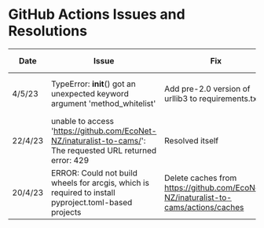 # GitHub Actions Issues and Resolutions

| Date    | Issue                                                                                                | Fix                                                                         | Fix commit                                                                                                    | Notes                                                                             |
|---------|------------------------------------------------------------------------------------------------------|-----------------------------------------------------------------------------|---------------------------------------------------------------------------------------------------------------|-----------------------------------------------------------------------------------|
| 4/5/23  | TypeError: __init__() got an unexpected keyword argument 'method_whitelist' | Add pre-2.0 version of urllib3 to requirements.txt                          | [f1c67b8ab](https://github.com/EcoNet-NZ/inaturalist-to-cams/commit/f1c67b8ab452091b4946194ef709c8de60fa0d5a) | Reported as [ArcGIS issue](https://github.com/Esri/arcgis-python-api/issues/1553) |
| 22/4/23 | unable to access 'https://github.com/EcoNet-NZ/inaturalist-to-cams/': The requested URL returned error: 429 | Resolved itself                                                             |                                                                                                               |                                                                                   |
| 20/4/23 | ERROR: Could not build wheels for arcgis, which is required to install pyproject.toml-based projects | Delete caches from https://github.com/EcoNet-NZ/inaturalist-to-cams/actions/caches |                                                                                                               |                                                                                   |
